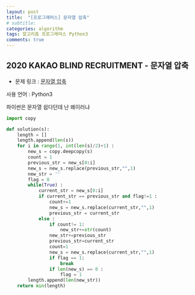 ```yaml
---
layout: post
title:  "[프로그래머스] 문자열 압축"
# subtitle: 
categories: algorithm
tags: 알고리즘 프로그래머스 Python3
comments: true
---
```


## 2020 KAKAO BLIND RECRUITMENT - 문자열 압축

* 문제 링크 : [문자열 압축](https://programmers.co.kr/learn/courses/30/lessons/60057)

사용 언어 : Python3


파이썬은 문자열 쉽다던데 난 왜이러냐

```python
import copy

def solution(s):
    length = []
    length.append(len(s))
    for i in range(1, int(len(s)/2)+1) :
        new_s = copy.deepcopy(s)
        count = 1
        previous_str = new_s[0:i]
        new_s = new_s.replace(previous_str,"",1)
        new_str = ''
        flag = 0
        while(True) :
            current_str = new_s[0:i]
            if current_str == previous_str and flag!=1 :
                count+=1
                new_s = new_s.replace(current_str,"",1)
                previous_str = current_str
            else :
                if count!= 1:
                    new_str+=str(count)
                new_str+=previous_str
                previous_str=current_str
                count=1
                new_s = new_s.replace(current_str,"",1)
                if flag == 1:
                    break
                if len(new_s) == 0 :
                    flag = 1
        length.append(len(new_str))
    return min(length)
```